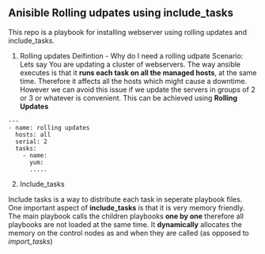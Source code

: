 ## Anisible Rolling udpates using include_tasks
This repo is a playbook for installing webserver using rolling updates and include_tasks.

1. Rolling updates
Deifintion - Why do I need a rolling udpate
Scenario: Lets say You are updating a cluster of webservers. The way ansible executes is that it **runs each task on all the managed hosts**, at the same time. Therefore it affects all the hosts which might cause a downtime. However we can avoid this issue if we update the servers in groups of 2 or 3 or whatever is convenient. This can be achieved using **Rolling Updates**

```
---
- name: rolling updates
  hosts: all
  serial: 2
  tasks:
    - name:
      yum: 
      .....
```
2. Include_tasks

Include tasks is a way to distribute each task in seperate playbook files. One important aspect of **include_tasks** is that it is very memory friendly. The main playbook calls the children playbooks **one by one** therefore all playbooks are not loaded at the same time. It **dynamically** allocates the memory on the control nodes as and when they are called (as opposed to *import_tasks*)


